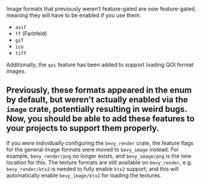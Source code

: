 Image formats that previously weren’t feature-gated are now feature-gated, meaning they will have to be enabled if you use them:

- `avif`
- `ff` (Farbfeld)
- `gif`
- `ico`
- `tiff`

Additionally, the `qoi` feature has been added to support loading QOI format images.

Previously, these formats appeared in the enum by default, but weren’t actually enabled via the `image` crate, potentially resulting in weird bugs. Now, you should be able to add these features to your projects to support them properly.
---

If you were individually configuring the `bevy_render` crate, the feature flags for the general image formats were moved to `bevy_image` instead. For example, `bevy_render/png` no longer exists, and `bevy_image/png` is the new location for this. The texture formats are still available on `bevy_render`, e.g. `bevy_render/ktx2` is needed to fully enable `ktx2` support, and this will automatically enable `bevy_image/ktx2` for loading the textures.
